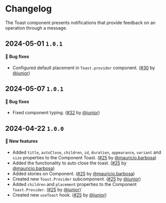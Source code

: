 # Changelog

The Toast component presents notifications that provide feedback on an operation through a message.

## 2024-05-01 `1.0.1`

#### 🐛 Bug fixes

- Configured default placement in `Toast.provider` component. ([#30](https://git.rarolabs.com.br/frontend/rarui/-/merge_requests/30) by [@junior](https://git.rarolabs.com.br/junior))

## 2024-05-07 `1.0.1`

#### 🐛 Bug fixes

- Fixed component typing. ([#32](https://git.rarolabs.com.br/frontend/rarui/-/merge_requests/32) by [@junior](https://git.rarolabs.com.br/junior))

## 2024-04-22 `1.0.0`

#### 🎉 New features

- Added `title`, `autoClose`, `children`, `id`, `duration`, `appearance`, `variant` and `size` properties to the Component Toast. ([#25](https://git.rarolabs.com.br/frontend/rarui/pull/25) by [@mauricio.barbosa](https://git.rarolabs.com.br/mauricio.barbosa))
- Added the functionality to auto close the toast. ([#25](https://git.rarolabs.com.br/frontend/rarui/pull/25) by [@mauricio.barbosa](https://git.rarolabs.com.br/mauricio.barbosa))
- Added stories on Component. ([#25](https://git.rarolabs.com.br/frontend/rarui/pull/25) by [@mauricio.barbosa](https://git.rarolabs.com.br/mauricio.barbosa))
- Created new `Toast.Provider` subcomponent. ([#25](https://git.rarolabs.com.br/frontend/rarui/-/merge_requests/25) by [@junior](https://git.rarolabs.com.br/junior))
- Added `children` and `placement` properties to the Component `Toast.Provider`. ([#25](https://git.rarolabs.com.br/frontend/rarui/-/merge_requests/25) by [@junior](https://git.rarolabs.com.br/junior))`
- Created new `useToast` hook. ([#25](https://git.rarolabs.com.br/frontend/rarui/-/merge_requests/25) by [@junior](https://git.rarolabs.com.br/junior))

<!-- #### 🛠 Breaking changes -->

<!-- #### 📚 3rd party library updates -->

<!-- #### 🎉 New features -->

<!-- #### 🐛 Bug fixes -->

<!-- #### 💡 Others -->
